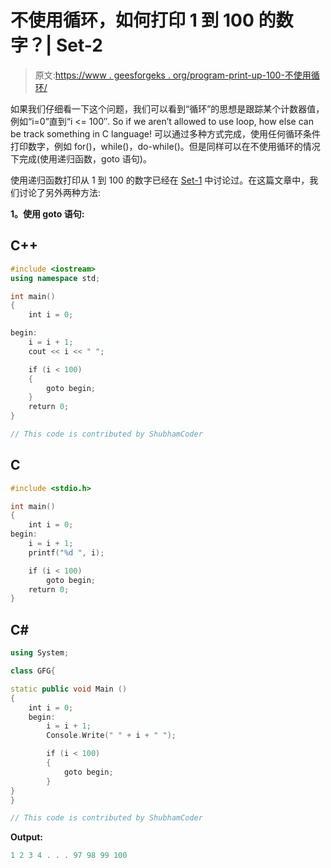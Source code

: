 # 不使用循环，如何打印 1 到 100 的数字？| Set-2

> 原文:[https://www . geesforgeks . org/program-print-up-100-不使用循环/](https://www.geeksforgeeks.org/program-print-upto-100-without-using-loops/)

如果我们仔细看一下这个问题，我们可以看到“循环”的思想是跟踪某个计数器值，例如“i=0”直到“i <= 100″. So if we aren’t allowed to use loop, how else can be track something in C language!
可以通过多种方式完成，使用任何循环条件打印数字，例如 for()，while()，do-while()。但是同样可以在不使用循环的情况下完成(使用递归函数，goto 语句)。

使用递归函数打印从 1 到 100 的数字已经在 [Set-1](https://www.geeksforgeeks.org/how-will-you-print-numbers-from-1-to-200-without-using-loop/) 中讨论过。在这篇文章中，我们讨论了另外两种方法:

**1。使用 goto 语句:**

## C++

```cpp
#include <iostream>
using namespace std;

int main()
{
    int i = 0;

begin:
    i = i + 1;
    cout << i << " ";

    if (i < 100)
    {
        goto begin;
    }
    return 0;
}

// This code is contributed by ShubhamCoder
```

## C

```cpp
#include <stdio.h>

int main()
{
    int i = 0;
begin:
    i = i + 1;
    printf("%d ", i);

    if (i < 100)
        goto begin;
    return 0;
}
```

## C#

```cpp
using System;

class GFG{

static public void Main ()
{
    int i = 0;
    begin:
        i = i + 1;
        Console.Write(" " + i + " ");

        if (i < 100)
        {
            goto begin;
        }
}
}

// This code is contributed by ShubhamCoder
```

**Output:** 

```cpp
1 2 3 4 . . . 97 98 99 100
```